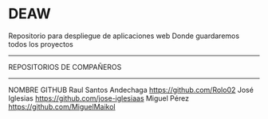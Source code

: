 # DEAW
Repositorio para despliegue de aplicaciones web
Donde guardaremos todos los proyectos


______________________________________
REPOSITORIOS DE COMPAÑEROS
______________________________________
NOMBRE                    GITHUB
Raul Santos Andechaga      https://github.com/Rolo02
José Iglesias              https://github.com/jose-iglesiaas
Miguel Pérez               https://github.com/MiguelMaikol


